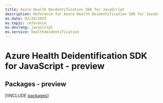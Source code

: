 ```yaml
---
title: Azure Health Deidentification SDK for JavaScript
description: Reference for Azure Health Deidentification SDK for JavaScript
ms.date: 02/26/2025
ms.topic: reference
ms.devlang: javascript
ms.service: healthdeidentification
---
```

# Azure Health Deidentification SDK for JavaScript - preview
## Packages - preview
[!INCLUDE [packages](health-deidentification-index.md)]